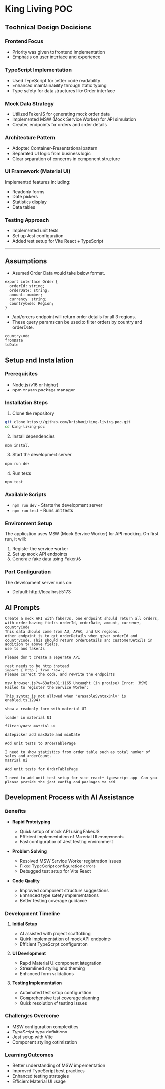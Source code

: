# King Living POC

## Technical Design Decisions

### Frontend Focus

- Priority was given to frontend implementation
- Emphasis on user interface and experience

### TypeScript Implementation

- Used TypeScript for better code readability
- Enhanced maintainability through static typing
- Type safety for data structures like Order interface

### Mock Data Strategy

- Utilized FakerJS for generating mock order data
- Implemented MSW (Mock Service Worker) for API simulation
- Created endpoints for orders and order details

### Architecture Pattern

- Adopted Container-Presentational pattern
- Separated UI logic from business logic
- Clear separation of concerns in component structure

### UI Framework (Material UI)

Implemented features including:

- Readonly forms
- Date pickers
- Statistics display
- Data tables

### Testing Approach

- Implemented unit tests
- Set up Jest configuration
- Added test setup for Vite React + TypeScript

---

## Assumptions

- Asumed Order Data would take below format.

```
export interface Order {
  orderId: string;
  orderDate: string;
  amount: number;
  currency: string;
  countryCode: Region;
}
```

- /api/orders endpoint will return order details for all 3 regions.
- These query params can be used to filter orders by country and orderDate.

```
countryCode
fromDate
toDate
```

## Setup and Installation

### Prerequisites

- Node.js (v16 or higher)
- npm or yarn package manager

### Installation Steps

1. Clone the repository

```bash
git clone https://github.com/krishani/king-living-poc.git
cd king-living-poc
```

2. Install dependencies

```bash
npm install
```

3. Start the development server

```bash
npm run dev
```

4. Run tests

```bash
npm test
```

### Available Scripts

- `npm run dev` - Starts the development server
- `npm run test` - Runs unit tests

### Environment Setup

The application uses MSW (Mock Service Worker) for API mocking. On first run, it will:

1. Register the service worker
2. Set up mock API endpoints
3. Generate fake data using FakerJS

### Port Configuration

The development server runs on:

- Default: http://localhost:5173

## AI Prompts

```
Create a mock API with fakerJs. one endpoint should return all orders, with order having fields orderId, orderDate, amount, currency, countryCode
This data should come from AU, APAC, and UK regions.
other endpoint is to get orderDetails when given orderId and countryCode. This should return orderDetails and customerDetails in addition to above fields.
use ts and fakerJs
```

```
Please don't create a seperate API
```

```
rest needs to be http instead
import { http } from 'msw';
Please correct the code, and rewrite the endpoints
```

```
msw_browser.js?v=63afbc81:1165 Uncaught (in promise) Error: [MSW] Failed to register the Service Worker:
```

```
This syntax is not allowed when 'erasableSyntaxOnly' is enabled.ts(1294)
```

```
show a readonly form with material UI
```

```
loader in material UI
```

```
filterByDate matrial UI
```

```
datepicker add maxDate and minDate
```

```
Add unit tests to OrderTablePage
```

```
I need to show statistics from order table such as total number of sales and orderCount.
matrial Ui
```

```
Add unit tests for OrderTablePage
```

```
I need to add unit test setup for vite react+ typescript app. Can you please provide the jest config and packages to add
```

## Development Process with AI Assistance

### Benefits

- **Rapid Prototyping**

  - Quick setup of mock API using FakerJS
  - Efficient implementation of Material UI components
  - Fast configuration of Jest testing environment

- **Problem Solving**

  - Resolved MSW Service Worker registration issues
  - Fixed TypeScript configuration errors
  - Debugged test setup for Vite React

- **Code Quality**
  - Improved component structure suggestions
  - Enhanced type safety implementations
  - Better testing coverage guidance

### Development Timeline

1. **Initial Setup**

   - AI assisted with project scaffolding
   - Quick implementation of mock API endpoints
   - Efficient TypeScript configuration

2. **UI Development**

   - Rapid Material UI component integration
   - Streamlined styling and theming
   - Enhanced form validations

3. **Testing Implementation**
   - Automated test setup configuration
   - Comprehensive test coverage planning
   - Quick resolution of testing issues

### Challenges Overcome

- MSW configuration complexities
- TypeScript type definitions
- Jest setup with Vite
- Component styling optimization

### Learning Outcomes

- Better understanding of MSW implementation
- Improved TypeScript best practices
- Enhanced testing strategies
- Efficient Material UI usage
